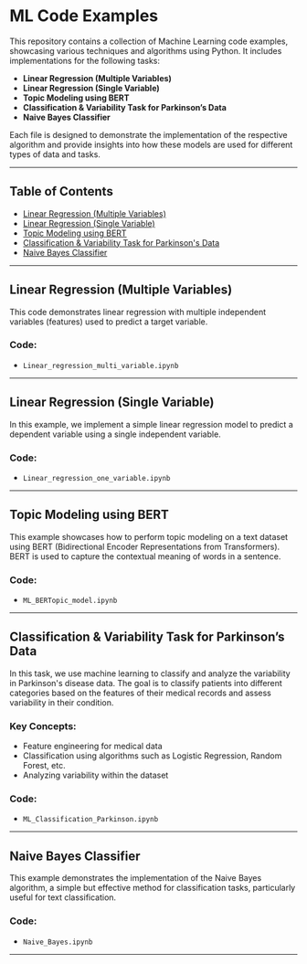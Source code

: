 # ML Code Examples

This repository contains a collection of Machine Learning code examples, showcasing various techniques and algorithms using Python. It includes implementations for the following tasks:

- **Linear Regression (Multiple Variables)**
- **Linear Regression (Single Variable)**
- **Topic Modeling using BERT**
- **Classification & Variability Task for Parkinson’s Data**
- **Naive Bayes Classifier**

Each file is designed to demonstrate the implementation of the respective algorithm and provide insights into how these models are used for different types of data and tasks.

---

## Table of Contents

- [Linear Regression (Multiple Variables)](#linear-regression-multiple-variables)
- [Linear Regression (Single Variable)](#linear-regression-single-variable)
- [Topic Modeling using BERT](#topic-modeling-using-bert)
- [Classification & Variability Task for Parkinson's Data](#classification--variability-task-for-parkinsons-data)
- [Naive Bayes Classifier](#naive-bayes-classifier)

---

## Linear Regression (Multiple Variables)

This code demonstrates linear regression with multiple independent variables (features) used to predict a target variable.

### Code:
- `Linear_regression_multi_variable.ipynb`

---

## Linear Regression (Single Variable)

In this example, we implement a simple linear regression model to predict a dependent variable using a single independent variable.

### Code:
- `Linear_regression_one_variable.ipynb`

---

## Topic Modeling using BERT

This example showcases how to perform topic modeling on a text dataset using BERT (Bidirectional Encoder Representations from Transformers). BERT is used to capture the contextual meaning of words in a sentence.

### Code:
- `ML_BERTopic_model.ipynb`

---

## Classification & Variability Task for Parkinson’s Data

In this task, we use machine learning to classify and analyze the variability in Parkinson's disease data. The goal is to classify patients into different categories based on the features of their medical records and assess variability in their condition.

### Key Concepts:
- Feature engineering for medical data
- Classification using algorithms such as Logistic Regression, Random Forest, etc.
- Analyzing variability within the dataset

### Code:
- `ML_Classification_Parkinson.ipynb`

---

## Naive Bayes Classifier

This example demonstrates the implementation of the Naive Bayes algorithm, a simple but effective method for classification tasks, particularly useful for text classification.

### Code:
- `Naive_Bayes.ipynb`

---

